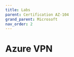 ```yaml
---
title: Labs
parent: Certification AZ-104
grand_parent: Microsoft
nav_order: 2
---
```


# Azure VPN

